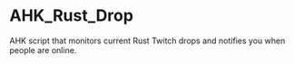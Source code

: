 # AHK_Rust_Drop
AHK script that monitors current Rust Twitch drops and notifies you when people are online.

